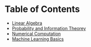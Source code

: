 Table of Contents 
====================

* [Linear Algebra](https://github.com/purvasingh96/Deep-learning-with-neural-networks/blob/master/Notes/Ch_1_Linear_algebra/Readme.md)
* [Probability and Information Theorey](https://github.com/purvasingh96/Deep-learning-with-neural-networks/blob/master/Notes/Ch_2_Probability_and_Information_Theorey/Readme.md)
* [Numerical Computation](https://github.com/purvasingh96/Deep-learning-with-neural-networks/blob/master/Notes/Ch_3_Numerical_Computation/ReadMe.md)
* [Machine Learning Basics](https://github.com/purvasingh96/Deep-learning-with-neural-networks/blob/master/Notes/Ch_4_Machine_Learning_Basics/ReadMe.md)
